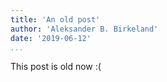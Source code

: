 ```yaml
---
title: 'An old post'
author: 'Aleksander B. Birkeland'
date: '2019-06-12'
...
```


This post is old now :(